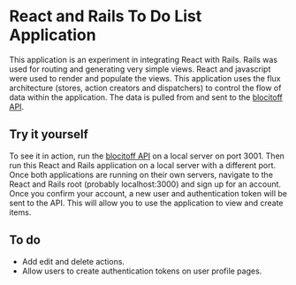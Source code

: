 # React and Rails To Do List Application

This application is an experiment in integrating React with Rails. Rails was used for routing and generating very simple views. React and javascript were used to render and populate the views. This application uses the flux architecture (stores, action creators and dispatchers) to control the flow of data within the application. The data is pulled from and sent to the [blocitoff API](http://github.com/ujkhokhar/blocitoff-api).

## Try it yourself
To see it in action, run the [blocitoff API](http://github.com/ujkhokhar/blocitoff-api) on a local server on port 3001. Then run this React and Rails application on a local server with a different port. Once both applications are running on their own servers, navigate to the React and Rails root (probably localhost:3000) and sign up for an account. Once you confirm your account, a new user and authentication token will be sent to the API. This will allow you to use the application to view and create items. 

## To do
* Add edit and delete actions.
* Allow users to create authentication tokens on user profile pages.